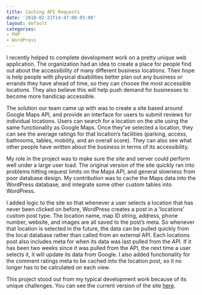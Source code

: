 ```yaml
---
title: Caching API Requests
date: '2018-02-21T14:47:00-05:00'
layout: default
categories:
- PHP
- WordPress
---
```

I recently helped to complete development work on a pretty unique web application. The organization had an idea to create a place for people find out about the accessibility of many different business locations. Their hope is help people with physical disabilities better plan out any business or errands they have ahead of time, so they can choose the most accessible locations. They also believe this will help push demand for businesses to become more handicap accessible.

The solution our team came up with was to create a site based around Google Maps API, and provide an interface for users to submit reviews for individual locations. Users can search for a location on the site using the same functionality as Google Maps. Once they’ve selected a location, they can see the average ratings for that location’s facilities (parking, access, bathrooms, tables, mobility, and an overall score). They can also see what other people have written about the business in terms of its accessibility.

My role in the project was to make sure the site and server could perform well under a large user load. The original version of the site quickly ran into problems hitting request limits on the Maps API, and general slowness from poor database design. My contribution was to cache the Maps data into the WordPress database, and integrate some other custom tables into WordPress.

I added logic to the site so that whenever a user selects a location that has never been clicked on before, WordPress creates a post in a ‘locations’ custom post type. The location name, map ID string, address, phone number, website, and images are all saved to the post’s meta. So whenever that location is selected in the future, the data can be pulled quickly from the local database rather than called from an external API. Each locations post also includes meta for when its data was last pulled from the API. If it has been two weeks since it was pulled from the API, the next time a user selects it, it will update its data from Google. I also added functionality for the comment ratings meta to be cached into the location post, so it no longer has to be calculated on each view.

This project stood out from my typical development work because of its unique challenges. You can see the current version of the site <a href="https://johnnyspass.com" target="_blank">here</a>.
